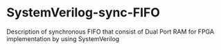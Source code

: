 # SystemVerilog-sync-FIFO
Description of synchronous FIFO that consist of Dual Port RAM for FPGA implementation by using SystemVerilog
